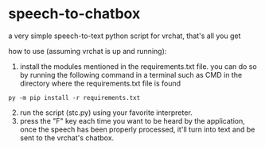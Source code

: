 # speech-to-chatbox
a very simple speech-to-text python script for vrchat, that's all you get

how to use (assuming vrchat is up and running):

  1. install the modules mentioned in the requirements.txt file.
  you can do so by running the following command in a terminal such as CMD in the directory where the requirements.txt file is found
  ```
  py -m pip install -r requirements.txt
  ```
  2. run the script (stc.py) using your favorite interpreter.
  3. press the "F" key each time you want to be heard by the application,
  once the speech has been properly processed,
  it'll turn into text and be sent to the vrchat's chatbox.
